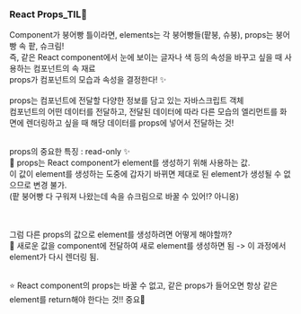 ### React Props_TIL🐥
Component가 붕어빵 틀이라면, elements는 각 붕어빵들(팥붕, 슈붕), props는 붕어빵 속 팥, 슈크림!
<br />
즉, 같은 React component에서 눈에 보이는 글자나 색 등의 속성을 바꾸고 싶을 때 사용하는 컴포넌트의 속 재료
<br />
props가 컴포넌트의 모습과 속성을 결정한다! ✨ 
<br /><br />
props는 컴포넌트에 전달할 다양한 정보를 담고 있는 자바스크립트 객체
<br />
컴포넌트의 어떤 데이터를 전달하고, 전달된 데이터에 따라 다른 모습의 엘리먼트를 화면에 렌더링하고 싶을 때 해당 데이터를 props에 넣어서 전달하는 것!

<br />
props의 중요한 특징 : read-only ✨
<br />
📌 props는 React component가 element를 생성하기 위해 사용하는 값. 
<br />
이 값이 element를 생성하는 도중에 갑자기 바뀌면 제대로 된 element가 생성될 수 없으므로 변경 불가. 
<br />
(팥 붕어빵 다 구워져 나왔는데 속을 슈크림으로 바꿀 수 있어!? 아니옹)

<br /><br />
그럼 다른 props의 값으로 element를 생성하려면 어떻게 해야할까?
<br />
📌 새로운 값을 component에 전달하여 새로 element를 생성하면 됨 -> 이 과정에서 element가 다시 렌더링 됨. 

<br />
⭐ React component의 props는 바꿀 수 없고, 같은 props가 들어오면 항상 같은 element를 return해야 한다는 것!! 중요💯